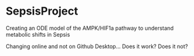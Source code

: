 # SepsisProject
Creating an ODE model of the AMPK/HIF1a pathway to understand metabolic shifts in Sepsis

Changing online and not on Github Desktop... Does it work? Does it not? 
